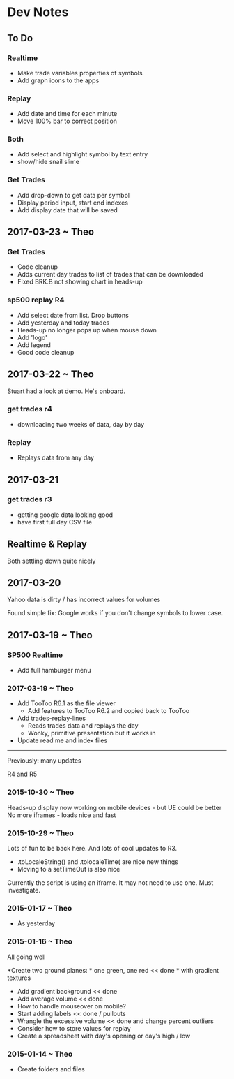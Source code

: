 Dev Notes
===

## To Do

### Realtime

* Make trade variables properties of symbols
* Add graph icons to the apps

### Replay

* Add date and time for each minute
* Move 100% bar to correct position

### Both

* Add select and highlight symbol by text entry
* show/hide snail slime


### Get Trades

* Add drop-down to get data per symbol
* Display period input, start end indexes
* Add display date that will be saved



## 2017-03-23 ~ Theo

### Get Trades

* Code cleanup
* Adds current day trades to list of trades that can be downloaded
* Fixed BRK.B not showing chart in heads-up

### sp500 replay R4

* Add select date from list. Drop buttons
* Add yesterday and today trades
* Heads-up no longer pops up when mouse down
* Add 'logo'
* Add legend
* Good code cleanup


## 2017-03-22 ~ Theo

Stuart had a look at demo. He's onboard.

### get trades r4

* downloading two weeks of data, day by day

### Replay

* Replays data from any day

## 2017-03-21

### get trades r3

* getting google data looking good
* have first full day CSV file

## Realtime & Replay

Both settling down quite nicely



## 2017-03-20

Yahoo data is dirty / has incorrect values for volumes

Found simple fix: Google works if you don't change symbols to lower case.


## 2017-03-19 ~ Theo

### SP500 Realtime

* Add full hamburger menu


### 2017-03-19 ~ Theo

* Add TooToo R6.1 as the file viewer
	* Add features to TooToo R6.2 and copied back to TooToo
* Add trades-replay-lines
	* Reads trades data and replays the day
	* Wonky, primitive presentation but it works in
* Update read me and index files

---

Previously: many updates

R4 and R5

### 2015-10-30 ~ Theo

Heads-up display now working on mobile devices - but UE could be better
No more iframes - loads nice and fast


### 2015-10-29 ~ Theo

Lots of fun to be back here. And lots of cool updates to R3.

* .toLocaleString() and .tolocaleTime( are nice new things
* Moving to a setTimeOut is also nice

Currently the script is using an iframe. It may not need to use one. Must investigate.


### 2015-01-17 ~ Theo

* As yesterday

### 2015-01-16 ~ Theo

All going well


*Create two ground planes:
	* one green, one red << done
	* with gradient textures
* Add gradient background << done
* Add average volume << done
* How to handle mouseover on mobile?
* Start adding labels << done / pullouts
* Wrangle the excessive volume << done and change percent outliers
* Consider how to store values for replay
* Create a spreadsheet with day's opening or day's high / low


### 2015-01-14 ~ Theo

* Create folders and files
